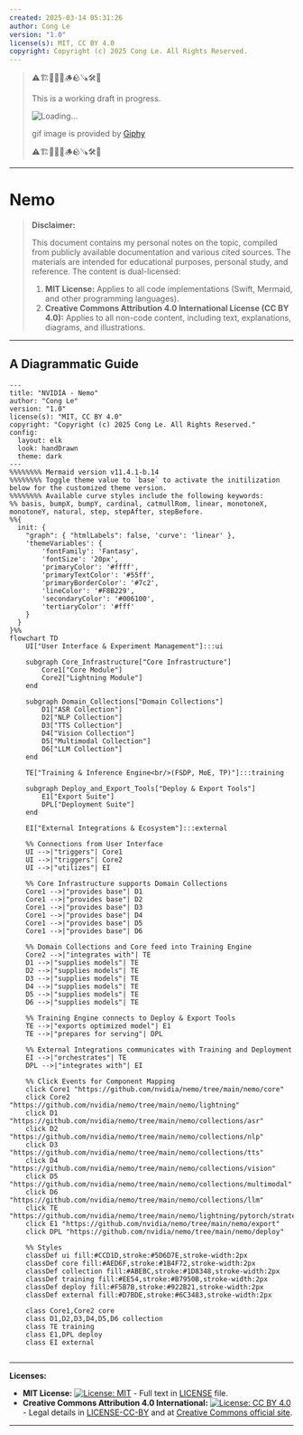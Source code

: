 ```yaml
---
created: 2025-03-14 05:31:26
author: Cong Le
version: "1.0"
license(s): MIT, CC BY 4.0
copyright: Copyright (c) 2025 Cong Le. All Rights Reserved.
---
```



> ⚠️🏗️🚧🦺🧱🪵🪨🪚🛠️👷
> 
> This is a working draft in progress.
> 
> ![Loading...](https://media3.giphy.com/media/v1.Y2lkPTc5MGI3NjExcDU1Nzh4NHFiYWdhMjlzZzVxdzI2Y2t4ZjNyNHRkMmJqczRnYzUycSZlcD12MV9pbnRlcm5hbF9naWZfYnlfaWQmY3Q9Zw/ag9LVCPdksh56/giphy.gif)
> 
> gif image is provided by [Giphy](https://giphy.com)
> 
> ⚠️🏗️🚧🦺🧱🪵🪨🪚🛠️👷

----


# Nemo
> **Disclaimer:**
>
> This document contains my personal notes on the topic,
> compiled from publicly available documentation and various cited sources.
> The materials are intended for educational purposes, personal study, and reference.
> The content is dual-licensed:
> 1. **MIT License:** Applies to all code implementations (Swift, Mermaid, and other programming languages).
> 2. **Creative Commons Attribution 4.0 International License (CC BY 4.0):** Applies to all non-code content, including text, explanations, diagrams, and illustrations.
---


## A Diagrammatic Guide 


```mermaid
---
title: "NVIDIA - Nemo"
author: "Cong Le"
version: "1.0"
license(s): "MIT, CC BY 4.0"
copyright: "Copyright (c) 2025 Cong Le. All Rights Reserved."
config:
  layout: elk
  look: handDrawn
  theme: dark
---
%%%%%%%% Mermaid version v11.4.1-b.14
%%%%%%%% Toggle theme value to `base` to activate the initilization below for the customized theme version.
%%%%%%%% Available curve styles include the following keywords:
%% basis, bumpX, bumpY, cardinal, catmullRom, linear, monotoneX, monotoneY, natural, step, stepAfter, stepBefore.
%%{
  init: {
    "graph": { "htmlLabels": false, 'curve': 'linear' },
    'themeVariables': {
        'fontFamily': 'Fantasy',
        'fontSize': '20px',
        'primaryColor': '#ffff',
        'primaryTextColor': '#55ff',
        'primaryBorderColor': '#7c2',
        'lineColor': '#F8B229',
        'secondaryColor': '#006100',
        'tertiaryColor': '#fff'
    }
  }
}%%
flowchart TD
    UI["User Interface & Experiment Management"]:::ui

    subgraph Core_Infrastructure["Core Infrastructure"]
        Core1["Core Module"]
        Core2["Lightning Module"]
    end

    subgraph Domain_Collections["Domain Collections"]
        D1["ASR Collection"]
        D2["NLP Collection"]
        D3["TTS Collection"]
        D4["Vision Collection"]
        D5["Multimodal Collection"]
        D6["LLM Collection"]
    end

    TE["Training & Inference Engine<br/>(FSDP, MoE, TP)"]:::training

    subgraph Deploy_and_Export_Tools["Deploy & Export Tools"]
        E1["Export Suite"]
        DPL["Deployment Suite"]
    end

    EI["External Integrations & Ecosystem"]:::external

    %% Connections from User Interface
    UI -->|"triggers"| Core1
    UI -->|"triggers"| Core2
    UI -->|"utilizes"| EI

    %% Core Infrastructure supports Domain Collections
    Core1 -->|"provides base"| D1
    Core1 -->|"provides base"| D2
    Core1 -->|"provides base"| D3
    Core1 -->|"provides base"| D4
    Core1 -->|"provides base"| D5
    Core1 -->|"provides base"| D6

    %% Domain Collections and Core feed into Training Engine
    Core2 -->|"integrates with"| TE
    D1 -->|"supplies models"| TE
    D2 -->|"supplies models"| TE
    D3 -->|"supplies models"| TE
    D4 -->|"supplies models"| TE
    D5 -->|"supplies models"| TE
    D6 -->|"supplies models"| TE

    %% Training Engine connects to Deploy & Export Tools
    TE -->|"exports optimized model"| E1
    TE -->|"prepares for serving"| DPL

    %% External Integrations communicates with Training and Deployment
    EI -->|"orchestrates"| TE
    DPL -->|"integrates with"| EI

    %% Click Events for Component Mapping
    click Core1 "https://github.com/nvidia/nemo/tree/main/nemo/core"
    click Core2 "https://github.com/nvidia/nemo/tree/main/nemo/lightning"
    click D1 "https://github.com/nvidia/nemo/tree/main/nemo/collections/asr"
    click D2 "https://github.com/nvidia/nemo/tree/main/nemo/collections/nlp"
    click D3 "https://github.com/nvidia/nemo/tree/main/nemo/collections/tts"
    click D4 "https://github.com/nvidia/nemo/tree/main/nemo/collections/vision"
    click D5 "https://github.com/nvidia/nemo/tree/main/nemo/collections/multimodal"
    click D6 "https://github.com/nvidia/nemo/tree/main/nemo/collections/llm"
    click TE "https://github.com/nvidia/nemo/tree/main/nemo/lightning/pytorch/strategies"
    click E1 "https://github.com/nvidia/nemo/tree/main/nemo/export"
    click DPL "https://github.com/nvidia/nemo/tree/main/nemo/deploy"

    %% Styles
    classDef ui fill:#CCD1D,stroke:#5D6D7E,stroke-width:2px
    classDef core fill:#AED6F,stroke:#1B4F72,stroke-width:2px
    classDef collection fill:#ABEBC,stroke:#1D8348,stroke-width:2px
    classDef training fill:#EE54,stroke:#B7950B,stroke-width:2px
    classDef deploy fill:#F5B7B,stroke:#922B21,stroke-width:2px
    classDef external fill:#D7BDE,stroke:#6C3483,stroke-width:2px

    class Core1,Core2 core
    class D1,D2,D3,D4,D5,D6 collection
    class TE training
    class E1,DPL deploy
    class EI external
    
```



---
**Licenses:**

- **MIT License:**  [![License: MIT](https://img.shields.io/badge/License-MIT-yellow.svg)](LICENSE) - Full text in [LICENSE](LICENSE) file.
- **Creative Commons Attribution 4.0 International:** [![License: CC BY 4.0](https://licensebuttons.net/l/by/4.0/88x31.png)](LICENSE-CC-BY) - Legal details in [LICENSE-CC-BY](LICENSE-CC-BY) and at [Creative Commons official site](http://creativecommons.org/licenses/by/4.0/).

---
